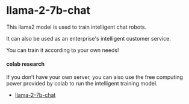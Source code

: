# llama-2-7b-chat

This llama2 model is used to train intelligent chat robots. 

It can also be used as an enterprise's intelligent customer service.

You can train it according to your own needs!


#### colab research


If you don’t have your own server, you can also use the free computing power provided by colab to run the intelligent training model.

* [llama-2-7b-chat](https://colab.research.google.com/github/camenduru/text-generation-webui-colab/blob/main/llama-2-7b-chat.ipynb#scrollTo=VCFOzsQSHbjM)